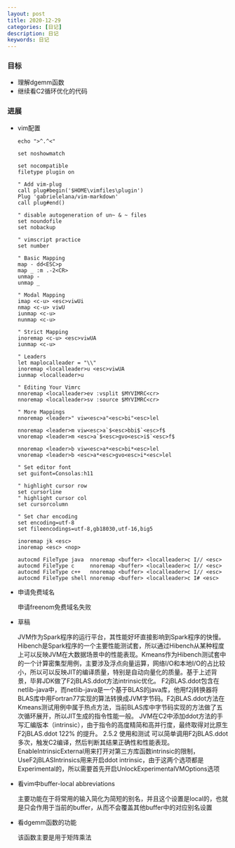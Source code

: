 ```yaml
---
layout: post
title: 2020-12-29
categories: [日记]
description: 日记
keywords: 日记
---
```


### 目标
- 理解dgemm函数
- 继续看C2循环优化的代码

### 进展

- vim配置
  
  ```vim
  echo ">^.^<"

  set noshowmatch

  set nocompatible
  filetype plugin on

  " Add vim-plug
  call plug#begin('$HOME\vimfiles\plugin')
  Plug 'gabrielelana/vim-markdown'
  call plug#end()

  " disable autogeneration of un~ & ~ files
  set noundofile
  set nobackup

  " vimscript practice
  set number

  " Basic Mapping
  map - dd<ESC>p
  map _ :m .-2<CR>
  unmap -
  unmap _

  " Modal Mapping
  imap <c-u> <esc>viwUi
  nmap <c-u> viwU
  iunmap <c-u>
  nunmap <c-u>

  " Strict Mapping
  inoremap <c-u> <esc>viwUA
  iunmap <c-u>

  " Leaders
  let maplocalleader = "\\"
  inoremap <localleader>u <esc>viwUA
  iunmap <localleader>u

  " Editing Your Vimrc
  nnoremap <localleader>ev :vsplit $MYVIMRC<cr>
  nnoremap <localleader>sv :source $MYVIMRC<cr>

  " More Mappings
  nnoremap <leader>" viw<esc>a"<esc>bi"<esc>lel

  nnoremap <leader>m viw<esc>a`$<esc>bbi$`<esc>f$
  vnoremap <leader>m <esc>a`$<esc>gvo<esc>i$`<esc>f$

  nnoremap <leader>b viw<esc>a*<esc>bi*<esc>lel
  vnoremap <leader>b <esc>a*<esc>gvo<esc>i*<esc>lel

  " Set editor font
  set guifont=Consolas:h11

  " highlight cursor row
  set cursorline
  " highlight cursor col
  set cursorcolumn

  " Set char encoding
  set encoding=utf-8
  set fileencodings=utf-8,gb18030,utf-16,big5 

  inoremap jk <esc>
  inoremap <esc> <nop>

  autocmd FileType java  nnoremap <buffer> <localleader>c I// <esc>
  autocmd FileType c     nnoremap <buffer> <localleader>c I// <esc>
  autocmd FileType c++   nnoremap <buffer> <localleader>c I// <esc>
  autocmd FileType shell nnoremap <buffer> <localleader>c I# <esc>
  ```

- 申请免费域名

  申请freenom免费域名失败

- 草稿

  JVM作为Spark程序的运行平台，其性能好坏直接影响到Spark程序的快慢。Hibench是Spark程序的一个主要性能测试套，所以通过Hibench从某种程度上可以反映JVM在大数据场景中的性能表现。Kmeans作为Hibench测试套中的一个计算密集型用例，主要涉及浮点向量运算，网络I/O和本地I/O的占比较小，所以可以反映JIT的编译质量，特别是自动向量化的质量。基于上述背景，毕昇JDK做了F2jBLAS.ddot方法intrinsic优化。
F2jBLAS.ddot包含在netlib-java中，而netlib-java是一个基于BLAS的java库，他用f2j转换器将BLAS库中用Fortran77实现的算法转换成JVM字节码。F2jBLAS.ddot方法在Kmeans测试用例中属于热点方法，当前BLAS库中字节码实现的方法做了五次循环展开，所以JIT生成的指令性能一般。
JVM在C2中添加ddot方法的手写汇编版本（intrinsic），由于指令的高度精简和高并行度，最终取得对比原生F2jBLAS.ddot 122% 的提升。
2.5.2	使用和测试
可以简单调用F2jBLAS.ddot多次，触发C2编译，然后判断其结果正确性和性能表现。EnableIntrinsicExternal用来打开对第三方库函数intrinsic的限制，UseF2jBLASIntrinsics用来开启ddot intrinsic，由于这两个选项都是Experimental的，所以需要首先开启UnlockExperimentalVMOptions选项

- 看vim中buffer-local abbreviations

  主要功能在于将常用的输入简化为简短的别名，并且这个设置是local的，也就是只会作用于当前的buffer，从而不会覆盖其他buffer中的对应别名设置

- 看dgemm函数的功能

  该函数主要是用于矩阵乘法
